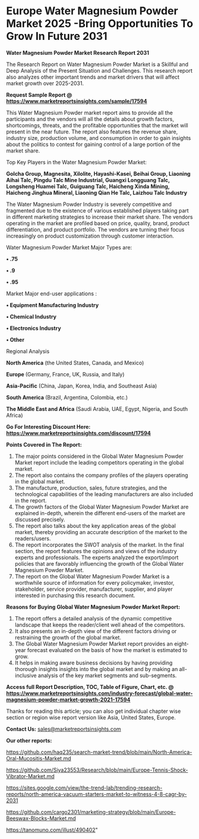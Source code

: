  # Europe Water Magnesium Powder Market 2025 -Bring Opportunities To Grow In Future 2031

<strong>Water Magnesium Powder Market Research Report 2031</strong>

The Research Report on Water Magnesium Powder Market is a Skillful and Deep Analysis of the Present Situation and Challenges. This research report also analyzes other important trends and market drivers that will affect market growth over 2025-2031.

<strong>Request Sample Report @ <a href=https://www.marketreportsinsights.com/sample/17594>https://www.marketreportsinsights.com/sample/17594</a></strong>

This Water Magnesium Powder market report aims to provide all the participants and the vendors will all the details about growth factors, shortcomings, threats, and the profitable opportunities that the market will present in the near future. The report also features the revenue share, industry size, production volume, and consumption in order to gain insights about the politics to contest for gaining control of a large portion of the market share.

Top Key Players in the Water Magnesium Powder Market:

<strong>Golcha Group, Magnesita, Xilolite, Hayashi-Kasei, Beihai Group, Liaoning Aihai Talc, Pingdu Talc Mine Industrial, Guangxi Longguang Talc, Longsheng Huamei Talc, Guiguang Talc, Haicheng Xinda Mining, Haicheng Jinghua Mineral, Liaoning Qian He Talc, Laizhou Talc Industry</strong>

The Water Magnesium Powder Industry is severely competitive and fragmented due to the existence of various established players taking part in different marketing strategies to increase their market share. The vendors operating in the market are profiled based on price, quality, brand, product differentiation, and product portfolio. The vendors are turning their focus increasingly on product customization through customer interaction.

Water Magnesium Powder Market Major Types are:

<strong>• .75

• .9

• .95</strong>

Market Major end-user applications :

<strong>• Equipment Manufacturing Industry

• Chemical Industry

• Electronics Industry

• Other</strong>

Regional Analysis

</u><strong><b>North America</b></strong> (the United States, Canada, and Mexico)

<strong><b>Europe </b></strong>(Germany, France, UK, Russia, and Italy)

<strong><b>Asia-Pacific</b></strong> (China, Japan, Korea, India, and Southeast Asia)

<strong><b>South America</b></strong> (Brazil, Argentina, Colombia, etc.)

<strong><b>The Middle East and Africa</b></strong> (Saudi Arabia, UAE, Egypt, Nigeria, and South Africa)

<strong>Go For Interesting Discount Here: <a href=https://www.marketreportsinsights.com/discount/17594>https://www.marketreportsinsights.com/discount/17594</a></strong>

<strong>Points Covered in The Report:</strong>
<ol>
  <li>The major points considered in the Global Water Magnesium Powder Market report include the leading competitors operating in the global market.</li>
  <li>The report also contains the company profiles of the players operating in the global market.</li>
  <li>The manufacture, production, sales, future strategies, and the technological capabilities of the leading manufacturers are also included in the report.</li>
  <li>The growth factors of the Global Water Magnesium Powder Market are explained in-depth, wherein the different end-users of the market are discussed precisely.</li>
  <li>The report also talks about the key application areas of the global market, thereby providing an accurate description of the market to the readers/users.</li>
  <li>The report incorporates the SWOT analysis of the market. In the final section, the report features the opinions and views of the industry experts and professionals. The experts analyzed the export/import policies that are favorably influencing the growth of the Global Water Magnesium Powder Market.</li>
  <li>The report on the Global Water Magnesium Powder Market is a worthwhile source of information for every policymaker, investor, stakeholder, service provider, manufacturer, supplier, and player interested in purchasing this research document.</li>
</ol>
<strong>Reasons for Buying Global Water Magnesium Powder Market Report:</strong>

<ol>
  <li>The report offers a detailed analysis of the dynamic competitive landscape that keeps the reader/client well ahead of the competitors.</li>
  <li>It also presents an in-depth view of the different factors driving or restraining the growth of the global market.</li>
  <li>The Global Water Magnesium Powder Market report provides an eight-year forecast evaluated on the basis of how the market is estimated to grow.</li>
  <li>It helps in making aware business decisions by having providing thorough insights insights into the global market and by making an all-inclusive analysis of the key market segments and sub-segments.</li>
</ol>
<strong>Access full Report Description, TOC, Table of Figure, Chart, etc. @ <a href=https://www.marketreportsinsights.com/industry-forecast/global-water-magnesium-powder-market-growth-2021-17594>https://www.marketreportsinsights.com/industry-forecast/global-water-magnesium-powder-market-growth-2021-17594</a></strong>


Thanks for reading this article; you can also get individual chapter wise section or region wise report version like Asia, United States, Europe.

<strong>Contact Us:</strong>
sales@marketreportsinsights.com

<strong>Our other reports:</strong>

<a href=https://github.com/haq235/search-market-trend/blob/main/North-America-Oral-Mucositis-Market.md>https://github.com/haq235/search-market-trend/blob/main/North-America-Oral-Mucositis-Market.md</a>

<a href=https://github.com/Siya23553/Research/blob/main/Europe-Tennis-Shock-Vibrator-Market.md>https://github.com/Siya23553/Research/blob/main/Europe-Tennis-Shock-Vibrator-Market.md</a>

<a href=https://sites.google.com/view/the-trend-lab/trending-research-reports/north-america-vacuum-starters-market-to-witness-4-8-cagr-by-2031>https://sites.google.com/view/the-trend-lab/trending-research-reports/north-america-vacuum-starters-market-to-witness-4-8-cagr-by-2031</a>

<a href=https://github.com/cargo2301/marketing-strategy/blob/main/Europe-Beeswax-Blocks-Market.md>https://github.com/cargo2301/marketing-strategy/blob/main/Europe-Beeswax-Blocks-Market.md</a>

<a href=https://tanomuno.com/illust/490402>https://tanomuno.com/illust/490402</a>"
